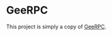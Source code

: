 # GeeRPC

This project is simply a copy of [GeeRPC](https://github.com/geektutu/7days-golang/tree/master/gee-rpc).
